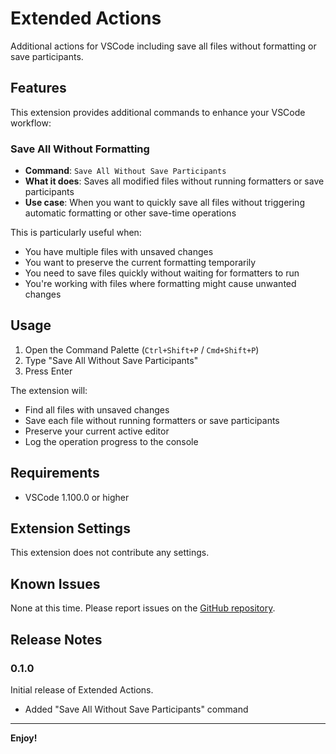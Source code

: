 # Extended Actions

Additional actions for VSCode including save all files without formatting or save participants.

## Features

This extension provides additional commands to enhance your VSCode workflow:

### Save All Without Formatting

- **Command**: `Save All Without Save Participants`
- **What it does**: Saves all modified files without running formatters or save participants
- **Use case**: When you want to quickly save all files without triggering automatic formatting or other save-time operations

This is particularly useful when:

- You have multiple files with unsaved changes
- You want to preserve the current formatting temporarily
- You need to save files quickly without waiting for formatters to run
- You're working with files where formatting might cause unwanted changes

## Usage

1. Open the Command Palette (`Ctrl+Shift+P` / `Cmd+Shift+P`)
2. Type "Save All Without Save Participants"
3. Press Enter

The extension will:

- Find all files with unsaved changes
- Save each file without running formatters or save participants
- Preserve your current active editor
- Log the operation progress to the console

## Requirements

- VSCode 1.100.0 or higher

## Extension Settings

This extension does not contribute any settings.

## Known Issues

None at this time. Please report issues on the [GitHub repository](https://github.com/statiolake/vscode-extended-actions/issues).

## Release Notes

### 0.1.0

Initial release of Extended Actions.

- Added "Save All Without Save Participants" command

---

**Enjoy!**
